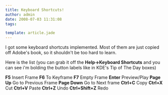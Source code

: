 ```yaml
---
title: Keyboard Shortcuts!
author: admin
date: 2008-07-03 11:31:08
tags: 

template: article.jade
---
```


I got some keyboard shortcuts implemented. Most of them are just copied off Adobe's book, so it shouldn't be too hard to learn.

Here is the list (you can grab it off the **Help-&gt;Keyboard Shortcuts** and you can see i'm bolding the button labels like in KDE's Tip of The Day boxes)

<span id="ext-gen2055" class="ext-mb-text">**F5** Insert Frame
**F6** To Keyframe
**F7** Empty Frame
**Enter** Preview/Play
**Page Up** Go to Previous Frame
**Page Down** Go to Next frame
**Ctrl+C** Copy
**Ctrl+X** Cut
**Ctrl+V** Paste
**Ctrl+Z** Undo
**Ctrl+Shift+Z** Redo</span>
